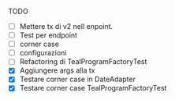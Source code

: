
TODO
- [ ] Mettere tx di v2 nell enpoint.
- [ ] Test per endpoint
- [ ] corner case
- [ ] configurazioni 
- [ ] Refactoring di TealProgramFactoryTest
- [x] Aggiungere args alla tx
- [x] Testare corner case in DateAdapter
- [x] Testare corner case TealProgramFactoryTest
